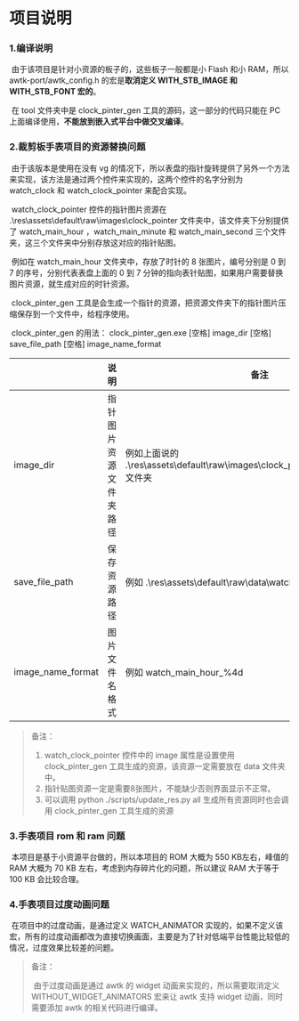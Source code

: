 # 项目说明

### 1.编译说明

​	由于该项目是针对小资源的板子的，这些板子一般都是小 Flash 和小 RAM，所以 awtk-port/awtk_config.h 的宏是**取消定义 WITH_STB_IMAGE 和 WITH_STB_FONT 宏的**。

​	在 tool 文件夹中是 clock_pinter_gen 工具的源码，这一部分的代码只能在 PC 上面编译使用，**不能放到嵌入式平台中做交叉编译**。

### 2.裁剪板手表项目的资源替换问题

​	由于该版本是使用在没有 vg 的情况下，所以表盘的指针旋转提供了另外一个方法来实现，该方法是通过两个控件来实现的，这两个控件的名字分别为 watch_clock 和 watch_clock_pointer 来配合实现。

​	watch_clock_pointer 控件的指针图片资源在 .\res\assets\default\raw\images\clock_pointer 文件夹中，该文件夹下分别提供了 watch_main_hour ，watch_main_minute 和 watch_main_second 三个文件夹，这三个文件夹中分别存放这对应的指针贴图。

​	例如在 watch_main_hour 文件夹中，存放了时针的 8 张图片，编号分别是 0 到 7 的序号，分别代表表盘上面的 0 到 7 分钟的指向表针贴图，如果用户需要替换图片资源，就生成对应的时针资源。

​	clock_pinter_gen 工具是会生成一个指针的资源，把资源文件夹下的指针图片压缩保存到一个文件中，给程序使用。

​	clock_pinter_gen 的用法： clock_pinter_gen.exe [空格] image_dir [空格] save_file_path [空格] image_name_format

|                   | 说明                   | 备注                                                         |
| :---------------- | ---------------------- | ------------------------------------------------------------ |
| image_dir         | 指针图片资源文件夹路径 | 例如上面说的 .\res\assets\default\raw\images\clock_pointer\watch_main_hour 文件夹 |
| save_file_path    | 保存资源路径           | 例如 .\res\assets\default\raw\data\watch_main_hour           |
| image_name_format | 图片文件名格式         | 例如 watch_main_hour_%4d                                     |

> 备注：
>
> 1. watch_clock_pointer 控件中的 image 属性是设置使用 clock_pinter_gen 工具生成的资源，该资源一定需要放在 data 文件夹中。
> 2. 指针贴图资源一定是需要8张图片，不能缺少否则界面显示不正常。
> 3. 可以调用 python ./scripts/update_res.py all 生成所有资源同时也会调用 clock_pinter_gen 工具生成的资源

### 3.手表项目 rom 和 ram 问题

​	本项目是基于小资源平台做的，所以本项目的 ROM 大概为 550 KB左右，峰值的 RAM 大概为 70 KB 左右，考虑到内存碎片化的问题，所以建议 RAM 大于等于 100 KB 会比较合理。

### 4.手表项目过度动画问题

​	在项目中的过度动画，是通过定义 WATCH_ANIMATOR 实现的，如果不定义该宏，所有的过度动画都改为直接切换画面，主要是为了针对低端平台性能比较低的情况，过度效果比较差的问题。

> 备注：
>
> ​	由于过度动画是通过 awtk 的 widget 动画来实现的，所以需要取消定义 WITHOUT_WIDGET_ANIMATORS 宏来让 awtk 支持 widget 动画，同时需要添加 awtk 的相关代码进行编译。